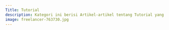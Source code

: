 ```yaml
---
Title: Tutorial
description: Kategori ini berisi Artikel-artikel tentang Tutorial yang saya buat di Blog ini.
image: freelancer-763730.jpg
---
```

